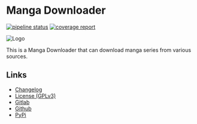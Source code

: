 # Manga Downloader

[![pipeline status](https://gitlab.namibsun.net/namibsun/python/manga-dl/badges/master/pipeline.svg)](https://gitlab.namibsun.net/namibsun/python/manga-dl/-/commits/master)
[![coverage report](https://gitlab.namibsun.net/namibsun/python/manga-dl/badges/master/coverage.svg)](https://gitlab.namibsun.net/namibsun/python/manga-dl/-/commits/master)

![Logo](resources/logo/logo-readme.png "Logo")

This is a Manga Downloader that can download manga series from various sources.

## Links

* [Changelog](CHANGELOG)
* [License (GPLv3)](LICENSE)
* [Gitlab](https://gitlab.namibsun.net/namibsun/python/manga-dl)
* [Github](https://github.com/namboy94/manga-dl)
* [PyPi](https://pypi.org/project/manga-dl)
